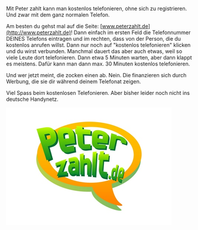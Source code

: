 <!--
.. title: Peter zahlt
.. slug: 22-peter-zahlt
.. date: 2007-03-12 17:36:41
.. tags: Internet
.. description: 
.. type: text
-->

Mit Peter zahlt kann man kostenlos telefonieren, ohne sich zu registrieren.
Und zwar mit dem ganz normalen Telefon.
<!-- TEASER_END -->

Am besten du gehst mal auf die Seite: [www.peterzahlt.de](http://www.peterzahlt.de)!
Dann einfach im ersten Feld die Telefonnummer DEINES Telefons eintragen und im rechten, dass von der Person, die du kostenlos anrufen willst.
Dann nur noch auf "kostenlos telefonieren" klicken und du wirst verbunden.
Manchmal dauert das aber auch etwas, weil so viele Leute dort telefonieren.
Dann etwa 5 Minuten warten, aber dann klappt es meistens.
Dafür kann man dann max. 30 Minuten kostenlos telefonieren.

Und wer jetzt meint, die zocken einen ab.
Nein.
Die finanzieren sich durch Werbung, die sie dir während deinem Telefonat zeigen.

Viel Spass beim kostenlosen Telefonieren.
Aber bisher leider noch nicht ins deutsche Handynetz.

![](/images/peterzahlt.jpg)
